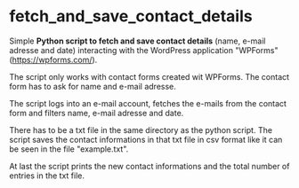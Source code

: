 # fetch_and_save_contact_details
Simple **Python script to fetch and save contact details** (name, e-mail adresse and date) interacting with the WordPress application "WPForms" (https://wpforms.com/).

The script only works with contact forms created wit WPForms. The contact form has to ask for name and e-mail adresse.

The script logs into an e-mail account, fetches the e-mails from the contact form and filters name, e-mail adresse and date.

There has to be a txt file in the same directory as the python script. The script saves the contact informations in that txt file in csv format like it can be seen in the file "example.txt". 

At last the script prints the new contact informations and the total number of entries in the txt file.
